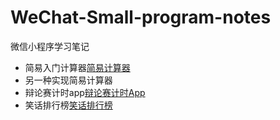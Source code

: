 # WeChat-Small-program-notes

微信小程序学习笔记

* 简易入门计算器[简易计算器](01calculate/README.md)
* 另一种实现简易计算器
* 辩论赛计时app[辩论赛计时App](03bianlunsaitimerapp/readme.md)
* 笑话排行榜[笑话排行榜](05smailpaihang/readme.md)
